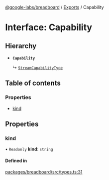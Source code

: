 [@google-labs/breadboard](../README.md) / [Exports](../modules.md) / Capability

# Interface: Capability

## Hierarchy

- **`Capability`**

  ↳ [`StreamCapabilityType`](StreamCapabilityType.md)

## Table of contents

### Properties

- [kind](Capability.md#kind)

## Properties

### kind

• `Readonly` **kind**: `string`

#### Defined in

[packages/breadboard/src/types.ts:31](https://github.com/breadboard-ai/breadboard/blob/4af8d5b0/packages/breadboard/src/types.ts#L31)
